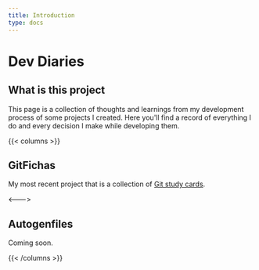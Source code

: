 ```yaml
---
title: Introduction
type: docs
---
```


# Dev Diaries

## What is this project

This page is a collection of thoughts and learnings from my development process of some projects I created. Here you'll find a record of everything I do and every decision I make while developing them.

{{< columns >}}

## GitFichas

My most recent project that is a collection of [Git study cards](https://gitfichas.com/en).

<--->

## Autogenfiles

Coming soon.

{{< /columns >}}
